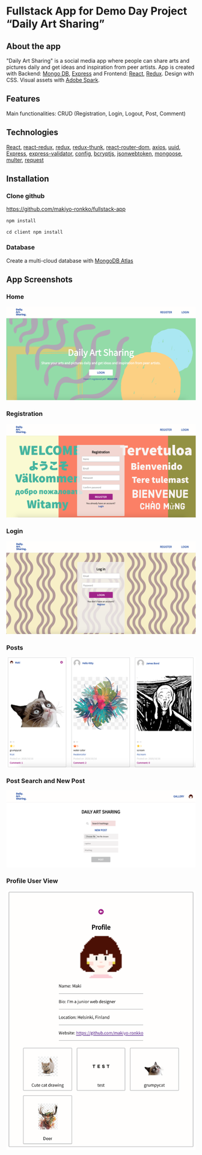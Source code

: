 # Fullstack App for Demo Day Project “Daily Art Sharing”

## About the app

"Daily Art Sharing" is a social media app where people can share arts and pictures daily and get ideas and inspiration from peer artists. App is created with Backend: [Mongo DB](https://github.com/Automattic/mongoose), [Express](https://github.com/expressjs/express) and Frontend: [React](https://github.com/facebook/react), [Redux](https://github.com/reduxjs/redux). Design with CSS. Visual assets with [Adobe Spark](https://spark.adobe.com/sp/).

## Features

Main functionalities: CRUD
(Registration, Login, Logout, Post, Comment)

## Technologies

[React](https://github.com/facebook/react), [react-redux](https://github.com/reduxjs/react-redux), [redux](https://github.com/reduxjs/redux), [redux-thunk](https://github.com/reduxjs/redux-thunk), [react-router-dom](https://github.com/ReactTraining/react-router/tree/master/packages/react-router-dom), [axios](https://github.com/axios/axios), [uuid](https://github.com/uuidjs/uuid), [Express](https://github.com/expressjs/express), [express-validator](https://github.com/express-validator/express-validator), [config](https://github.com/lorenwest/node-config), [bcryptjs](https://github.com/dcodeIO/bcrypt.js), [jsonwebtoken](https://github.com/auth0/node-jsonwebtoken), [mongoose](https://github.com/Automattic/mongoose), [multer](https://github.com/expressjs/multer), [request](https://github.com/request/request)

## Installation

### Clone github

https://github.com/makiyo-ronkko/fullstack-app

```
npm install
```

```
cd client npm install
```

### Database

Create a multi-cloud database with [MongoDB Atlas](https://www.mongodb.com/cloud/atlas)

## App Screenshots

### Home

![fullstackapp](./img/landing.png?raw=true)

### Registration

![fullstackapp](./img/registration.png?raw=true)

### Login

![fullstackapp](./img/login.png?raw=true)

### Posts

![fullstackapp](./img/posts.png?raw=true)

### Post Search and New Post

![fullstackapp](./img/postsearch_newpost.png?raw=true)

### Profile User View

![fullstackapp](./img/profileview.png?raw=true)
